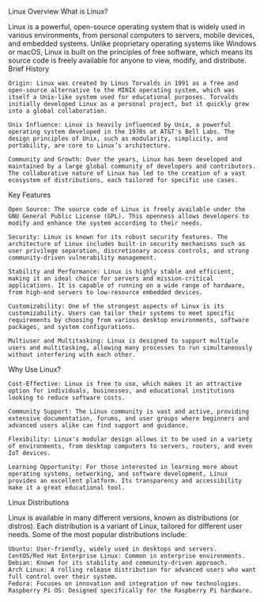 Linux Overview
What is Linux?

Linux is a powerful, open-source operating system that is widely used in various environments, from personal computers to servers, mobile devices, and embedded systems. Unlike proprietary operating systems like Windows or macOS, Linux is built on the principles of free software, which means its source code is freely available for anyone to view, modify, and distribute.
Brief History

    Origin: Linux was created by Linus Torvalds in 1991 as a free and open-source alternative to the MINIX operating system, which was itself a Unix-like system used for educational purposes. Torvalds initially developed Linux as a personal project, but it quickly grew into a global collaboration.

    Unix Influence: Linux is heavily influenced by Unix, a powerful operating system developed in the 1970s at AT&T's Bell Labs. The design principles of Unix, such as modularity, simplicity, and portability, are core to Linux’s architecture.

    Community and Growth: Over the years, Linux has been developed and maintained by a large global community of developers and contributors. The collaborative nature of Linux has led to the creation of a vast ecosystem of distributions, each tailored for specific use cases.

Key Features

    Open Source: The source code of Linux is freely available under the GNU General Public License (GPL). This openness allows developers to modify and enhance the system according to their needs.

    Security: Linux is known for its robust security features. The architecture of Linux includes built-in security mechanisms such as user privilege separation, discretionary access controls, and strong community-driven vulnerability management.

    Stability and Performance: Linux is highly stable and efficient, making it an ideal choice for servers and mission-critical applications. It is capable of running on a wide range of hardware, from high-end servers to low-resource embedded devices.

    Customizability: One of the strongest aspects of Linux is its customizability. Users can tailor their systems to meet specific requirements by choosing from various desktop environments, software packages, and system configurations.

    Multiuser and Multitasking: Linux is designed to support multiple users and multitasking, allowing many processes to run simultaneously without interfering with each other.

Why Use Linux?

    Cost-Effective: Linux is free to use, which makes it an attractive option for individuals, businesses, and educational institutions looking to reduce software costs.

    Community Support: The Linux community is vast and active, providing extensive documentation, forums, and user groups where beginners and advanced users alike can find support and guidance.

    Flexibility: Linux's modular design allows it to be used in a variety of environments, from desktop computers to servers, routers, and even IoT devices.

    Learning Opportunity: For those interested in learning more about operating systems, networking, and software development, Linux provides an excellent platform. Its transparency and accessibility make it a great educational tool.

Linux Distributions

Linux is available in many different versions, known as distributions (or distros). Each distribution is a variant of Linux, tailored for different user needs. Some of the most popular distributions include:

    Ubuntu: User-friendly, widely used in desktops and servers.
    CentOS/Red Hat Enterprise Linux: Common in enterprise environments.
    Debian: Known for its stability and community-driven approach.
    Arch Linux: A rolling release distribution for advanced users who want full control over their system.
    Fedora: Focuses on innovation and integration of new technologies.
    Raspberry Pi OS: Designed specifically for the Raspberry Pi hardware.

